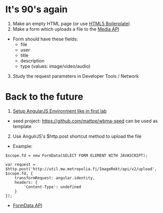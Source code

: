 # It's 90's again
1. Make an empty HTML page (or use [HTML5 Boilerplate](https://html5boilerplate.com))
2. Make a form which uploads a file to the [Media API](https://github.com/mattpe/wbma/blob/master/docs/w3-media-api.md)
  * Form should have these fields:
    * file
    * user
    * title
    * description
    * type (values: image/video/audio)
3. Study the request parameters in Developer Tools / Network

# Back to the future
1. [Setup AngularJS Environment like in first lab](https://github.com/mattpe/wbma/blob/master/docs/w1-toolchain.md#exercise-1-setup-your-toolchain-and-a-new-web-project)
  * seed project: https://github.com/mattpe/wbma-seed can be used as template
2. Use AngulrJS's $http.post shortcut method to upload the file
  * Example:
  ```
  $scope.fd = new FormData(SELECT FORM ELEMENT WITH JAVASCRIPT);
  
  var request = $http.post('http://util.mw.metropolia.fi/ImageRekt/api/v2/upload', $scope.fd, {
      transformRequest: angular.identity,
      headers: {
          'Content-Type': undefined
      }
  });
  ```
  * [FormData API](https://developer.mozilla.org/en-US/docs/Web/API/FormData/Using_FormData_Objects)
